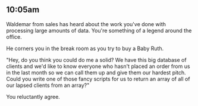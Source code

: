 ## 10:05am

Waldemar from sales has heard about the work you've done with processing large amounts of data. You're something of a legend around the office.

He corners you in the break room as you try to buy a Baby Ruth.

"Hey, do you think you could do me a solid? We have this big database of clients and we'd like to know everyone who hasn't placed an order from us in the last month so we can call them up and give them our hardest pitch. Could you write one of those fancy scripts for us to return an array of all of our lapsed clients from an array?"

You reluctantly agree.